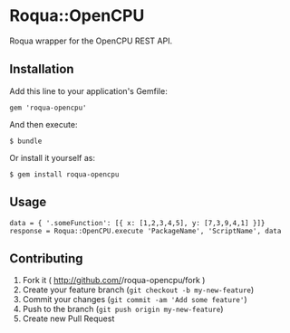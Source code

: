 # Roqua::OpenCPU

Roqua wrapper for the OpenCPU REST API.

## Installation

Add this line to your application's Gemfile:

    gem 'roqua-opencpu'

And then execute:

    $ bundle

Or install it yourself as:

    $ gem install roqua-opencpu

## Usage

    data = { '.someFunction': [{ x: [1,2,3,4,5], y: [7,3,9,4,1] }]}
    response = Roqua::OpenCPU.execute 'PackageName', 'ScriptName', data

## Contributing

1. Fork it ( http://github.com/<my-github-username>/roqua-opencpu/fork )
2. Create your feature branch (`git checkout -b my-new-feature`)
3. Commit your changes (`git commit -am 'Add some feature'`)
4. Push to the branch (`git push origin my-new-feature`)
5. Create new Pull Request
